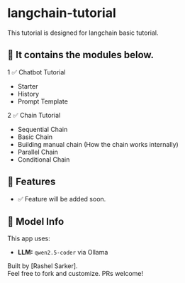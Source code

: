 # langchain-tutorial
This tutorial is designed for langchain basic tutorial.

## 🧩 It contains the modules below.
1 ✅ Chatbot Tutorial
  - Starter
  - History
  - Prompt Template
    
2 ✅ Chain Tutorial
  - Sequential Chain
  - Basic Chain
  - Building manual chain (How the chain works internally)
  - Parallel Chain
  - Conditional Chain

## 🚀 Features

- ✅ Feature will be added soon.


## 🤖 Model Info

This app uses:
- **LLM:** `qwen2.5-coder` via Ollama


Built by [Rashel Sarker].  
Feel free to fork and customize. PRs welcome!
